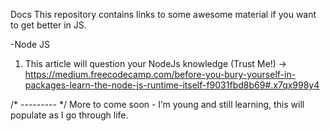 Docs
This repository contains links to some awesome material if you want to get better in JS.

-Node JS
1. This article will question your NodeJs knowledge (Trust Me!) -> https://medium.freecodecamp.com/before-you-bury-yourself-in-packages-learn-the-node-js-runtime-itself-f9031fbd8b69#.x7qx998y4

/* --------- */
More to come soon - I’m young and still learning, this will populate as I go through life.
